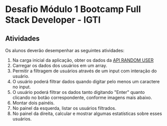 # Desafio Módulo 1 Bootcamp Full Stack Developer - IGTI

## Atividades

Os alunos deverão desempenhar as seguintes atividades:

1. Na carga inicial da aplicação, obter os dados da [API RANDOM USER](https://randomuser.me/api/?seed=javascript&results=100&nat=BR&noinfo)
2. Carregar os dados dos usuários em um array.
3. Permitir a filtragem de usuários através de um input com interação do usuário.
4. O usuário poderá filtrar dados quando digitar pelo menos um caractere no input.
5. O usuário poderá filtrar os dados tanto digitando "Enter" quanto clicando no botão correspondente, conforme imagens mais abaixo.
6. Montar dois painéis.
7. No painel da esquerda, listar os usuários filtrados.
8. No painel da direita, calcular e mostrar algumas estatísticas sobre esses usuários.
